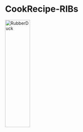 # CookRecipe-RIBs
<img src="https://github.com/Yoon-hub/CookRecipe-RIBs/assets/92036498/719c70ca-b7b0-4ef0-b783-bf71647773c5?s=110" width="40%" height="30%" title="px(픽셀) 크기 설정" alt="RubberDuck"></img>
